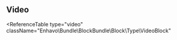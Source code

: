 ## Video

<ReferenceTable
type="video"
className="Enhavo\Bundle\BlockBundle\Block\Type\VideoBlock"
>
</ReferenceTable>
